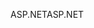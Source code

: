 <span data-ttu-id="a0ae7-101">ASP.NET</span><span class="sxs-lookup"><span data-stu-id="a0ae7-101">ASP.NET</span></span>
